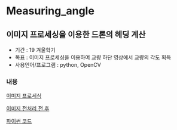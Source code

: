 # Measuring_angle

## 이미지 프로세싱을 이용한 드론의 헤딩 계산

* 기간 : 19 겨울학기
* 목표 : 이미지 프로세싱을 이용하여 교량 하단 영상에서 교량의 각도 획득
* 사용언어/프로그램 : python, OpenCV

### 내용
[이미지 프로세싱](https://github.com/rkdogo08/Measuring_angle/blob/master/image__process.ipynb)

[이미지 전처리 전 후 ](https://github.com/rkdogo08/Measuring_angle/blob/master/image_process_bef_aft.md)

[파이썬 코드](https://github.com/rkdogo08/Measuring_angle/blob/master/code/video_angle_measuring.py)

